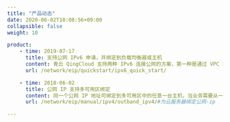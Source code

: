```yaml
---
title: "产品动态"
date: 2020-06-02T10:08:56+09:00
collapsible: false
weight: 10

product:
    - time: 2019-07-17
      title: 支持公网 IPv6 申请，并绑定到负载均衡器或主机
      content: 青云 QingCloud 支持两种 IPv6 连接公网的方案，第一种是通过 VPC 的双栈网络 DHCP 获取到 IPv6 地址，然后通过控制台为 IPv6 分配公网带宽的方式。第二种是您可以申请一个 IPv6 弹性公网 IP，并绑定到云服务器或者负载均衡器上。两种方式最大的区别在于：通过 VPC DHCP 获取的 IPv6 地址，在接入公网后，同时具备公网和 VPC 内网的访问能力；手动申请的 IPv6 地址只具有公网能力，无法与VPC内部的 IPv6 互通，逻辑与内网的 IPv4 是无法访问公网IPv4类似。您可以根据自己的网络需求和偏好进行选择。
      url: /network/eip/quickstart/ipv6_quick_start/

    - time: 2018-06-02
      title: 公网 IP 支持多可用区绑定
      content: 同一个公网 IP 地址可绑定到多可用区中的任意一台主机，当业务需要从一个可用区迁移到其他可用区时，服务端主机快速替换，IP地址保持不变，以快速迁移生产环境。
      url: /network/eip/manual/ipv4/outband_ipv4/#为云服务器绑定公网-ip

---
```


